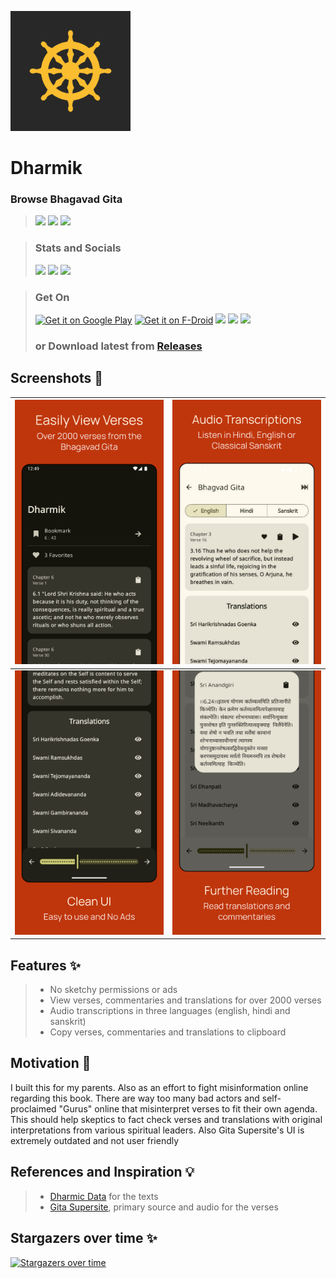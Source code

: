 ![](fastlane/metadata/android/en-US/images/icon-192-maskable.png)

# Dharmik
### Browse Bhagavad Gita

> [<img src="https://ziadoua.github.io/m3-Markdown-Badges/badges/Android/android2.svg">]()
> [<img src="https://ziadoua.github.io/m3-Markdown-Badges/badges/AndroidStudio/androidstudio2.svg">]()
> [<img src="https://ziadoua.github.io/m3-Markdown-Badges/badges/Kotlin/kotlin1.svg">]()

> ### Stats and Socials
> [<img src="https://m3-markdown-badges.vercel.app/stars/1/3/shub39/Dharmik">]()
> [<img src="https://m3-markdown-badges.vercel.app/issues/1/2/shub39/Dharmik">]()
> [<img src="https://ziadoua.github.io/m3-Markdown-Badges/badges/Discord/discord2.svg">](https://discord.gg/https://discord.gg/nxA2hgtEKf)

> ### Get On
> [<img src="https://play.google.com/intl/en_us/badges/images/generic/en-play-badge.png" alt="Get it on Google Play" height="80">](https://play.google.com/store/apps/details?id=com.shub39.dharmik.online)
> [<img src="https://f-droid.org/badge/get-it-on.png" alt="Get it on F-Droid" height="80">](https://f-droid.org/packages/com.shub39.dharmik.online)
> <a href="https://apt.izzysoft.de/packages/com.shub39.dharmik.online"><img src="https://gitlab.com/IzzyOnDroid/repo/-/raw/master/assets/IzzyOnDroid.png" height="80"></a>
> [<img src="https://www.openapk.net/images/openapk-badge.png" height=80>](https://www.openapk.net/dharmik/com.shub39.dharmik/)
> [<img src="https://www.androidfreeware.net/images/androidfreeware-badge.png" height=80>](https://www.androidfreeware.net/download-dharmik-apk.html)
> ### or Download latest from [Releases](https://github.com/shub39/Dharmik/releases)

## Screenshots 📱
| ![](fastlane/metadata/android/en-US/images/phoneScreenshots/1.png) | ![](fastlane/metadata/android/en-US/images/phoneScreenshots/2.png) |
|:------------------------------------------------------------------:|:------------------------------------------------------------------:|
| ![](fastlane/metadata/android/en-US/images/phoneScreenshots/3.png) | ![](fastlane/metadata/android/en-US/images/phoneScreenshots/4.png) |

## Features ✨
>- No sketchy permissions or ads
>- View verses, commentaries and translations for over 2000 verses
>- Audio transcriptions in three languages (english, hindi and sanskrit)
>- Copy verses, commentaries and translations to clipboard

## Motivation 💭
I built this for my parents. Also as an effort to fight misinformation online regarding this book. There are way too many 
bad actors and self-proclaimed "Gurus" online that misinterpret verses to fit their own agenda. This should help skeptics
to fact check verses and translations with original interpretations from various spiritual leaders. Also Gita Supersite's
UI is extremely outdated and not user friendly

## References and Inspiration 💡
>- [Dharmic Data](https://github.com/bhavykhatri/DharmicData) for the texts
>- [Gita Supersite](https://www.gitasupersite.iitk.ac.in/), primary source and audio for the verses

## Stargazers over time ✨
[![Stargazers over time](https://starchart.cc/shub39/Dharmik.svg?background=%23282828&axis=%23f2dfd3&line=%23ffb780)](https://starchart.cc/shub39/Dharmik)